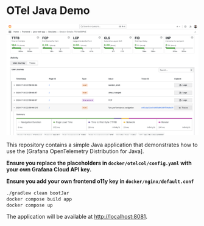 # OTel Java Demo

![Title](.github/img.png)

This repository contains a simple Java application that demonstrates how to use the 
[Grafana OpenTelemetry Distribution for Java].

**Ensure you replace the placeholders in `docker/otelcol/config.yaml` with your own Grafana Cloud API key.**

**Ensure you add your own frontend o11y key in `docker/nginx/default.conf`**

```shell
./gradlew clean bootJar
docker compose build app
docker compose up
```

The application will be available at [http://localhost:8081](http://localhost:8081).
